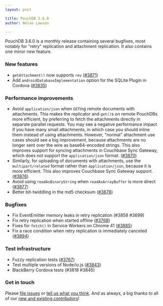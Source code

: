 ```yaml
---
layout: post

title: PouchDB 3.6.0
author: Nolan Lawson

---
```


PouchDB 3.6.0 is a monthly release containing several bugfixes, most notably for "retry" replication and attachment replication. It also contains one minor new feature.

### New features

* `getAttachment()` now supports `rev` ([#3871](https://github.com/pouchdb/pouchdb/issues/3871))
* Add `androidDatabaseImplementation` option for the SQLite Plugin in Cordova ([#3835](https://github.com/pouchdb/pouchdb/issues/3835))

### Performance improvements

* Avoid `application/json` when `GET`ing remote documents with attachments. This makes the replicator and `get()`s on remote PouchDBs more efficient, by preferring to fetch the attachments directly in separate parallel requests. You may see a negative performance impact if you have many small attachments, in which case you should inline them instead of using attachments. However, "normal" attachment use cases should see a big improvement, because attachments are no longer sent over the wire as base64-encoded strings. This also improves support for syncing attachments in Couchbase Sync Gateway, which does not support the `application/json` format. ([#3870](https://github.com/pouchdb/pouchdb/issues/3870))
* Similarly, for uploading of documents with attachments, use the `multipart/related` format rather than `application/json`, because it is more efficient. This also improves Couchbase Sync Gateway support. ([#3876](https://github.com/pouchdb/pouchdb/issues/3876))
* Avoid using `readAsBinaryString` when `readAsArrayBuffer` is more direct ([#3877](https://github.com/pouchdb/pouchdb/issues/3877))
* Better bit-twiddling in the md5 checksum ([#3878](https://github.com/pouchdb/pouchdb/issues/3878))

### Bugfixes

* Fix EventEmitter memory leaks in retry replication (#3858 #3699)
* Fix retry replication when started offline ([#3768](https://github.com/pouchdb/pouchdb/issues/3768))
* Fixes for `fetch()` in Service Workers on Chrome 41 ([#3885](https://github.com/pouchdb/pouchdb/issues/3885))
* Fix a race condition when retry replication is immediately canceled ([#3894](https://github.com/pouchdb/pouchdb/issues/3894))

### Test infrastructure

* Fuzzy replication tests ([#3767](https://github.com/pouchdb/pouchdb/issues/3767))
* Test multiple versions of Node/io.js ([#3843](https://github.com/pouchdb/pouchdb/issues/3843))
* BlackBerry Cordova tests (#3818 #3845)

### Get in touch

Please [file issues](https://github.com/pouchdb/pouchdb/issues) or [tell us what you think](https://github.com/pouchdb/pouchdb/blob/master/CONTRIBUTING.md#get-in-touch). And as always, a big thanks to all of our [new and existing contributors](https://github.com/pouchdb/pouchdb/graphs/contributors)!
